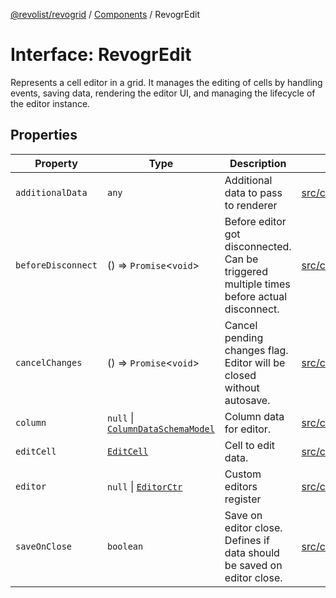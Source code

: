 [@revolist/revogrid](README.md) / [Components](Namespace.Components.md) / RevogrEdit

# Interface: RevogrEdit

Represents a cell editor in a grid.
It manages the editing of cells by handling events, saving data, rendering the editor UI,
and managing the lifecycle of the editor instance.

## Properties

| Property | Type | Description | Defined in |
| ------ | ------ | ------ | ------ |
| `additionalData` | `any` | Additional data to pass to renderer | [src/components.d.ts:375](https://github.com/revolist/revogrid/blob/7dbd661cfbca0ebdb4daac15bcf7a7879e23703b/src/components.d.ts#L375) |
| `beforeDisconnect` | () => `Promise`\<`void`\> | Before editor got disconnected. Can be triggered multiple times before actual disconnect. | [src/components.d.ts:379](https://github.com/revolist/revogrid/blob/7dbd661cfbca0ebdb4daac15bcf7a7879e23703b/src/components.d.ts#L379) |
| `cancelChanges` | () => `Promise`\<`void`\> | Cancel pending changes flag. Editor will be closed without autosave. | [src/components.d.ts:383](https://github.com/revolist/revogrid/blob/7dbd661cfbca0ebdb4daac15bcf7a7879e23703b/src/components.d.ts#L383) |
| `column` | `null` \| [`ColumnDataSchemaModel`](TypeAlias.ColumnDataSchemaModel.md) | Column data for editor. | [src/components.d.ts:387](https://github.com/revolist/revogrid/blob/7dbd661cfbca0ebdb4daac15bcf7a7879e23703b/src/components.d.ts#L387) |
| `editCell` | [`EditCell`](TypeAlias.EditCell.md) | Cell to edit data. | [src/components.d.ts:391](https://github.com/revolist/revogrid/blob/7dbd661cfbca0ebdb4daac15bcf7a7879e23703b/src/components.d.ts#L391) |
| `editor` | `null` \| [`EditorCtr`](TypeAlias.EditorCtr.md) | Custom editors register | [src/components.d.ts:395](https://github.com/revolist/revogrid/blob/7dbd661cfbca0ebdb4daac15bcf7a7879e23703b/src/components.d.ts#L395) |
| `saveOnClose` | `boolean` | Save on editor close. Defines if data should be saved on editor close. | [src/components.d.ts:399](https://github.com/revolist/revogrid/blob/7dbd661cfbca0ebdb4daac15bcf7a7879e23703b/src/components.d.ts#L399) |
